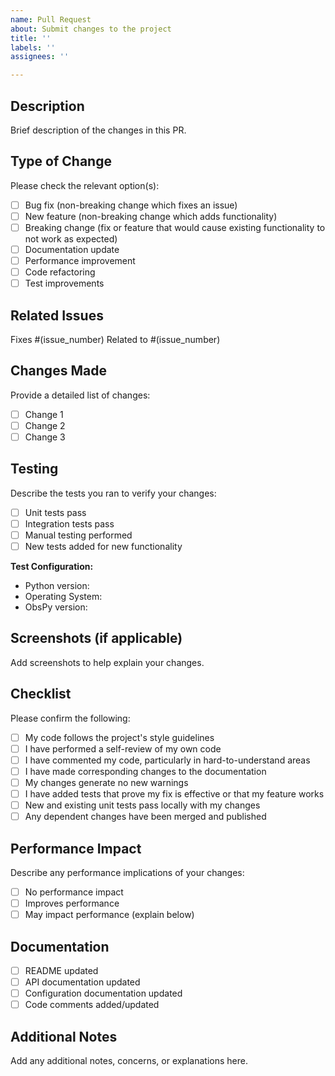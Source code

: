 ```yaml
---
name: Pull Request
about: Submit changes to the project
title: ''
labels: ''
assignees: ''

---
```


## Description
Brief description of the changes in this PR.

## Type of Change
Please check the relevant option(s):

- [ ] Bug fix (non-breaking change which fixes an issue)
- [ ] New feature (non-breaking change which adds functionality)
- [ ] Breaking change (fix or feature that would cause existing functionality to not work as expected)
- [ ] Documentation update
- [ ] Performance improvement
- [ ] Code refactoring
- [ ] Test improvements

## Related Issues
Fixes #(issue_number)
Related to #(issue_number)

## Changes Made
Provide a detailed list of changes:

- [ ] Change 1
- [ ] Change 2
- [ ] Change 3

## Testing
Describe the tests you ran to verify your changes:

- [ ] Unit tests pass
- [ ] Integration tests pass
- [ ] Manual testing performed
- [ ] New tests added for new functionality

**Test Configuration:**
- Python version:
- Operating System:
- ObsPy version:

## Screenshots (if applicable)
Add screenshots to help explain your changes.

## Checklist
Please confirm the following:

- [ ] My code follows the project's style guidelines
- [ ] I have performed a self-review of my own code
- [ ] I have commented my code, particularly in hard-to-understand areas
- [ ] I have made corresponding changes to the documentation
- [ ] My changes generate no new warnings
- [ ] I have added tests that prove my fix is effective or that my feature works
- [ ] New and existing unit tests pass locally with my changes
- [ ] Any dependent changes have been merged and published

## Performance Impact
Describe any performance implications of your changes:

- [ ] No performance impact
- [ ] Improves performance
- [ ] May impact performance (explain below)

## Documentation
- [ ] README updated
- [ ] API documentation updated
- [ ] Configuration documentation updated
- [ ] Code comments added/updated

## Additional Notes
Add any additional notes, concerns, or explanations here.
